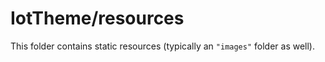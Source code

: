 # IotTheme/resources

This folder contains static resources (typically an `"images"` folder as well).
